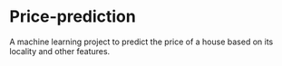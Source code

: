 # Price-prediction
A machine learning project to predict the price of a house based on its locality and other features.
